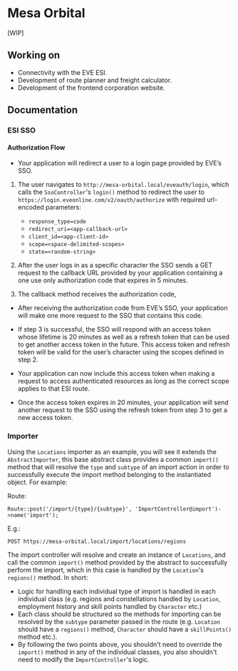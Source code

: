 # Mesa Orbital
[WIP]

## Working on
* Connectivity with the EVE ESI.
* Development of route planner and freight calculator.
* Development of the frontend corporation website.

## Documentation

### ESI SSO

#### Authorization Flow

* Your application will redirect a user to a login page provided by EVE’s SSO.

1. The user navigates to `http://mesa-orbital.local/eveauth/login`, which calls the `SsoController`'s `login()`
method to redirect the user to `https://login.eveonline.com/v2/oauth/authorize` with required url-encoded parameters:
    - `response_type=code`
    - `redirect_uri=<app-callback-url>`
    - `client_id=<app-client-id>`
    - `scope=<space-delimited-scopes>`
    - `state=<random-string>`
    
2. After the user logs in as a specific character the SSO sends a GET request to the callback URL provided by
your application containing a one use only authorization code that expires in 5 minutes.

3. The callback method receives the authorization code, 

* After receiving the authorization code from EVE’s SSO, your application will make one more request to the SSO that contains this code.

* If step 3 is successful, the SSO will respond with an access token whose lifetime is 20 minutes as well as a refresh token that can be used to get another access token in the future. This access token and refresh token will be valid for the user’s character using the scopes defined in step 2.

* Your application can now include this access token when making a request to access authenticated resources as long as the correct scope applies to that ESI route.

* Once the access token expires in 20 minutes, your application will send another request to the SSO using the refresh token from step 3 to get a new access token.


### Importer

Using the `Locations` importer as an example, you will see it extends the `AbstractImporter`, this base abstract class provides a common `import()` method that will resolve the `type` and `subtype` of an import action in order to successfully execute the import method belonging to the instantiated object. For example:

Route:
```
Route::post('/import/{type}/{subtype}', 'ImportController@import')->name('import');
```

E.g.:
```
POST https://mesa-orbital.local/import/locations/regions
```

The import controller will resolve and create an instance of `Locations`, and call the common `import()` method provided by the abstract to successfully perform the import, which in this case is handled by the `Location`'s `regions()` method. In short:

* Logic for handling each individual type of import is handled in each individual class (e.g. regions and constellations handled by `Location`, employment history and skill points handled by `Character` etc.)
* Each class should be structured so the methods for importing can be resolved by the `subtype` parameter passed in the route  (e.g. `Location` should have a `regions()` method, `Character` should have a `skillPoints()` method etc.).
* By following the two points above, you shouldn't need to override the `import()` method in any of the individual classes, you also shouldn't need to modify the `ImportController`'s logic.
